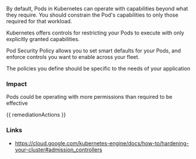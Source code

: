 
By default, Pods in Kubernetes can operate with capabilities beyond what they require. You should constrain the Pod's capabilities to only those required for that workload.

Kubernetes offers controls for restricting your Pods to execute with only explicitly granted capabilities. 

Pod Security Policy allows you to set smart defaults for your Pods, and enforce controls you want to enable across your fleet. 

The policies you define should be specific to the needs of your application

### Impact
Pods could be operating with more permissions than required to be effective

<!-- DO NOT CHANGE -->
{{ remediationActions }}

### Links
- https://cloud.google.com/kubernetes-engine/docs/how-to/hardening-your-cluster#admission_controllers


